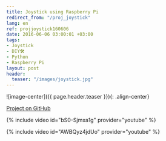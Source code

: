 ```yaml
---
title: Joystick using Raspberry Pi
redirect_from: "/proj_joystick"
lang: en
ref: projjoystick160606
date: 2016-06-06 03:00:01 +03:00
tags:
- Joystick
- DIY🛠
- Python
- Raspberry Pi
layout: post
header:
  teaser: "/images/joystick.jpg"
---
```


![image-center]({{ page.header.teaser }}){: .align-center}

[Project on GitHub](https://github.com/akarazeevprojects/joystick)

{% include video id="bS0-Sjmxa1g" provider="youtube" %}

{% include video id="AWBQyz4jdUo" provider="youtube" %}
